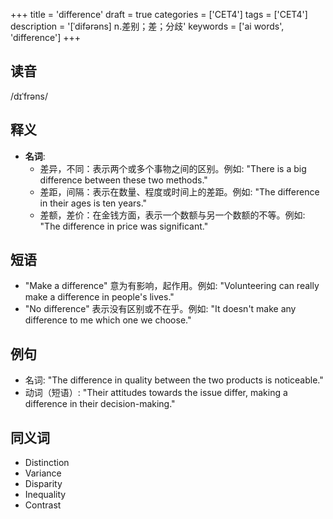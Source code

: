 +++
title = 'difference'
draft = true
categories = ['CET4']
tags = ['CET4']
description = '[ˈdifərəns] n.差别；差；分歧'
keywords = ['ai words', 'difference']
+++

## 读音
/dɪˈfrəns/

## 释义
- **名词**:
  - 差异，不同：表示两个或多个事物之间的区别。例如: "There is a big difference between these two methods."
  - 差距，间隔：表示在数量、程度或时间上的差距。例如: "The difference in their ages is ten years."
  - 差额，差价：在金钱方面，表示一个数额与另一个数额的不等。例如: "The difference in price was significant."

## 短语
- "Make a difference" 意为有影响，起作用。例如: "Volunteering can really make a difference in people's lives."
- "No difference" 表示没有区别或不在乎。例如: "It doesn't make any difference to me which one we choose."

## 例句
- 名词: "The difference in quality between the two products is noticeable."
- 动词（短语）: "Their attitudes towards the issue differ, making a difference in their decision-making."

## 同义词
- Distinction
- Variance
- Disparity
- Inequality
- Contrast
